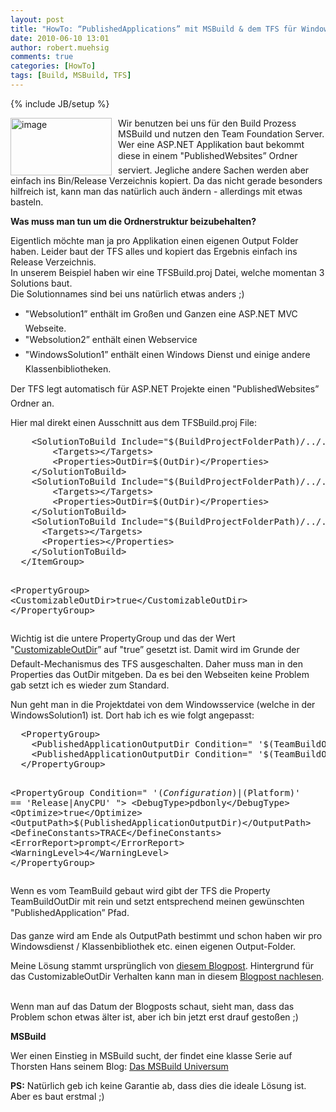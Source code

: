 ```yaml
---
layout: post
title: "HowTo: “PublishedApplications” mit MSBuild & dem TFS für Windows Services / DLLs"
date: 2010-06-10 13:01
author: robert.muehsig
comments: true
categories: [HowTo]
tags: [Build, MSBuild, TFS]
---
```

{% include JB/setup %}
<p><a href="{{BASE_PATH}}/assets/wp-images/image978.png"><img style="border-bottom: 0px; border-left: 0px; margin: 0px 10px 0px 0px; display: inline; border-top: 0px; border-right: 0px" title="image" border="0" alt="image" align="left" src="{{BASE_PATH}}/assets/wp-images/image_thumb162.png" width="162" height="92" /></a> </p>  <p>Wir benutzen bei uns für den Build Prozess MSBuild und nutzen den Team Foundation Server. Wer eine ASP.NET Applikation baut bekommt diese in einem "PublishedWebsites” Ordner serviert. Jegliche andere Sachen werden aber einfach ins Bin/Release Verzeichnis kopiert. Da das nicht gerade besonders hilfreich ist, kann man das natürlich auch ändern - allerdings mit etwas basteln.</p>  <p><strong>Was muss man tun um die Ordnerstruktur beizubehalten?</strong></p>  <p>Eigentlich möchte man ja pro Applikation einen eigenen Output Folder haben. Leider baut der TFS alles und kopiert das Ergebnis einfach ins Release Verzeichnis.   <br />In unserem Beispiel haben wir eine TFSBuild.proj Datei, welche momentan 3 Solutions baut.    <br />Die Solutionnames sind bei uns natürlich etwas anders ;)</p>  <ul>   <li>"Websolution1” enthält im Großen und Ganzen eine ASP.NET MVC Webseite.</li>    <li>"Websolution2” enthält einen Webservice </li>    <li>"WindowsSolution1” enthält einen Windows Dienst und einige andere Klassenbibliotheken.</li> </ul>  <p>Der TFS legt automatisch für ASP.NET Projekte einen "PublishedWebsites” Ordner an. </p>  <p>Hier mal direkt einen Ausschnitt aus dem TFSBuild.proj File:</p>  <div style="padding-bottom: 0px; margin: 0px; padding-left: 0px; padding-right: 0px; display: inline; float: none; padding-top: 0px" id="scid:812469c5-0cb0-4c63-8c15-c81123a09de7:4a126f43-c582-4539-a9c5-fc6b3ddae947" class="wlWriterEditableSmartContent"><pre name="code" class="c#">    &lt;SolutionToBuild Include="$(BuildProjectFolderPath)/../../Main/Source/Websolution1.sln"&gt;
        &lt;Targets&gt;&lt;/Targets&gt;
        &lt;Properties&gt;OutDir=$(OutDir)&lt;/Properties&gt;
    &lt;/SolutionToBuild&gt;
    &lt;SolutionToBuild Include="$(BuildProjectFolderPath)/../../Main/Source/Websolution2.sln"&gt;
        &lt;Targets&gt;&lt;/Targets&gt;
        &lt;Properties&gt;OutDir=$(OutDir)&lt;/Properties&gt;
    &lt;/SolutionToBuild&gt;
    &lt;SolutionToBuild Include="$(BuildProjectFolderPath)/../../Main/Source/WindowsSolution1.sln"&gt;
      &lt;Targets&gt;&lt;/Targets&gt;
      &lt;Properties&gt;&lt;/Properties&gt;
    &lt;/SolutionToBuild&gt;
  &lt;/ItemGroup&gt;
  
  &lt;PropertyGroup&gt;
    &lt;CustomizableOutDir&gt;true&lt;/CustomizableOutDir&gt;
  &lt;/PropertyGroup&gt;</pre></div>

<p>Wichtig ist die untere PropertyGroup und das der Wert "<a href="http://msdn.microsoft.com/en-us/library/aa337598.aspx">CustomizableOutDir</a>” auf "true” gesetzt ist. Damit wird im Grunde der Default-Mechanismus des TFS ausgeschalten. Daher muss man in den Properties das OutDir mitgeben. Da es bei den Webseiten keine Problem gab setzt ich es wieder zum Standard.</p>

<p>Nun geht man in die Projektdatei von dem Windowsservice (welche in der WindowsSolution1) ist. Dort hab ich es wie folgt angepasst:</p>

<div style="padding-bottom: 0px; margin: 0px; padding-left: 0px; padding-right: 0px; display: inline; float: none; padding-top: 0px" id="scid:812469c5-0cb0-4c63-8c15-c81123a09de7:d1682145-79aa-432d-88cb-52d8ae28d30b" class="wlWriterEditableSmartContent"><pre name="code" class="c#">  &lt;PropertyGroup&gt;
    &lt;PublishedApplicationOutputDir Condition=" '$(TeamBuildOutDir)'!='' "&gt;$(TeamBuildOutDir)_PublishedApplications\$(MSBuildProjectName)&lt;/PublishedApplicationOutputDir&gt;
    &lt;PublishedApplicationOutputDir Condition=" '$(TeamBuildOutDir)'=='' "&gt;$(MSBuildProjectDirectory)&lt;/PublishedApplicationOutputDir&gt;
  &lt;/PropertyGroup&gt;

  &lt;PropertyGroup Condition=" '$(Configuration)|$(Platform)' == 'Release|AnyCPU' "&gt;
    &lt;DebugType&gt;pdbonly&lt;/DebugType&gt;
    &lt;Optimize&gt;true&lt;/Optimize&gt;
    &lt;OutputPath&gt;$(PublishedApplicationOutputDir)&lt;/OutputPath&gt;
    &lt;DefineConstants&gt;TRACE&lt;/DefineConstants&gt;
    &lt;ErrorReport&gt;prompt&lt;/ErrorReport&gt;
    &lt;WarningLevel&gt;4&lt;/WarningLevel&gt;
  &lt;/PropertyGroup&gt;</pre></div>

<p>Wenn es vom TeamBuild gebaut wird gibt der TFS die Property TeamBuildOutDir mit rein und setzt entsprechend meinen gewünschten "PublishedApplication” Pfad. </p>

<p>Das ganze wird am Ende als OutputPath bestimmt und schon haben wir pro Windowsdienst / Klassenbibliothek etc. einen eigenen Output-Folder.</p>

<p>Meine Lösung stammt ursprünglich von <a href="http://mikehadlow.blogspot.com/2009/10/tfs-build-publishedwebsites-for-exe-and.html">diesem Blogpost</a>. Hintergrund für das CustomizableOutDir Verhalten kann man in diesem <a href="http://mikehadlow.blogspot.com/2009/10/tfs-build-publishedwebsites-for-exe-and.html">Blogpost nachlesen</a>. 

  <br />Wenn man auf das Datum der Blogposts schaut, sieht man, dass das Problem schon etwas älter ist, aber ich bin jetzt erst drauf gestoßen ;)</p>

<p><strong>MSBuild</strong></p>

<p>Wer einen Einstieg in MSBuild sucht, der findet eine klasse Serie auf Thorsten Hans seinem Blog: <a href="http://dotnet-forum.de/blogs/thorstenhans/pages/das-msbuild-universum.aspx">Das MSBuild Universum</a></p>

<p><strong>PS:</strong> Natürlich geb ich keine Garantie ab, dass dies die ideale Lösung ist. Aber es baut erstmal ;)</p>
